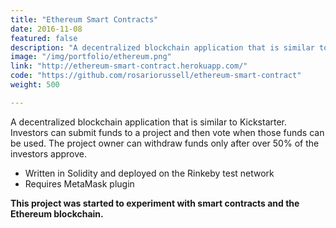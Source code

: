 ```yaml
---
title: "Ethereum Smart Contracts"
date: 2016-11-08
featured: false
description: "A decentralized blockchain application that is similar to Kickstarter"
image: "/img/portfolio/ethereum.png"
link: "http://ethereum-smart-contract.herokuapp.com/"
code: "https://github.com/rosariorussell/ethereum-smart-contract"
weight: 500

---
```


A decentralized blockchain application that is similar to Kickstarter. Investors can submit funds to a project and then vote when those funds can be used. The project owner can withdraw funds only after over 50% of the investors approve.

- Written in Solidity and deployed on the Rinkeby test network
- Requires MetaMask plugin

<b>This project was started to experiment with smart contracts and the Ethereum blockchain.</b>
